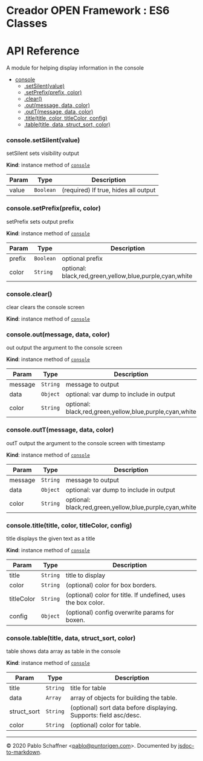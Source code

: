 # Creador OPEN Framework : ES6 Classes

# API Reference
A module for helping display information in the console


* [console](#module_console)
    * [.setSilent(value)](#module_console+setSilent)
    * [.setPrefix(prefix, color)](#module_console+setPrefix)
    * [.clear()](#module_console+clear)
    * [.out(message, data, color)](#module_console+out)
    * [.outT(message, data, color)](#module_console+outT)
    * [.title(title, color, titleColor, config)](#module_console+title)
    * [.table(title, data, struct_sort, color)](#module_console+table)

<a name="module_console+setSilent"></a>

### console.setSilent(value)
setSilent 	sets visibility output

**Kind**: instance method of [<code>console</code>](#module_console)  

| Param | Type | Description |
| --- | --- | --- |
| value | <code>Boolean</code> | (required) If true, hides all output |

<a name="module_console+setPrefix"></a>

### console.setPrefix(prefix, color)
setPrefix 	sets output prefix

**Kind**: instance method of [<code>console</code>](#module_console)  

| Param | Type | Description |
| --- | --- | --- |
| prefix | <code>Boolean</code> | optional prefix |
| color | <code>String</code> | optional: black,red,green,yellow,blue,purple,cyan,white |

<a name="module_console+clear"></a>

### console.clear()
clear 		clears the console screen

**Kind**: instance method of [<code>console</code>](#module_console)  
<a name="module_console+out"></a>

### console.out(message, data, color)
out 			output the argument to the console screen

**Kind**: instance method of [<code>console</code>](#module_console)  

| Param | Type | Description |
| --- | --- | --- |
| message | <code>String</code> | message to output |
| data | <code>Object</code> | optional: var dump to include in output |
| color | <code>String</code> | optional: black,red,green,yellow,blue,purple,cyan,white |

<a name="module_console+outT"></a>

### console.outT(message, data, color)
outT 			output the argument to the console screen with timestamp

**Kind**: instance method of [<code>console</code>](#module_console)  

| Param | Type | Description |
| --- | --- | --- |
| message | <code>String</code> | message to output |
| data | <code>Object</code> | optional: var dump to include in output |
| color | <code>String</code> | optional: black,red,green,yellow,blue,purple,cyan,white |

<a name="module_console+title"></a>

### console.title(title, color, titleColor, config)
title 		displays the given text as a title

**Kind**: instance method of [<code>console</code>](#module_console)  

| Param | Type | Description |
| --- | --- | --- |
| title | <code>String</code> | title to display |
| color | <code>String</code> | (optional) color for box borders. |
| titleColor | <code>String</code> | (optional) color for title. If undefined, uses the box color. |
| config | <code>Object</code> | (optional) config overwrite params for boxen. |

<a name="module_console+table"></a>

### console.table(title, data, struct_sort, color)
table 		shows data array as table in the console

**Kind**: instance method of [<code>console</code>](#module_console)  

| Param | Type | Description |
| --- | --- | --- |
| title | <code>String</code> | title for table |
| data | <code>Array</code> | array of objects for building the table. |
| struct_sort | <code>String</code> | (optional) sort data before displaying. Supports: field asc/desc. |
| color | <code>String</code> | (optional) color for table. |


* * *

&copy; 2020 Pablo Schaffner &lt;pablo@puntorigen.com&gt;.
Documented by [jsdoc-to-markdown](https://github.com/jsdoc2md/jsdoc-to-markdown).